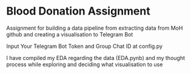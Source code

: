 # Blood Donation Assignment
<p>Assignment for building a data pipeline from extracting data from MoH github and creating a visualisation to Telegram Bot</p>
<p></p>Input Your Telegram Bot Token and Group Chat ID at config.py</p>
<p>I have compiled my EDA regarding the data (EDA.pynb) and my thought process while exploring and deciding what visualisation to use</p>
